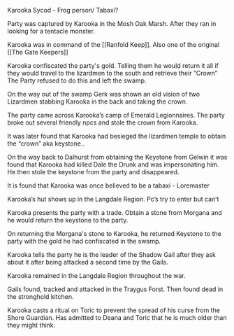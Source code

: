 Karooka Sycod - Frog person/ Tabaxi? 

Party was captured by Karooka in the Mosh Oak Marsh. After they ran in looking for a tentacle monster.

Karooka was in command of the [[Ranfold Keep]].  Also one of the original [[The Gate Keepers]] 

Karooka confiscated the party's gold. Telling them he would return it all if they would travel to the lizardmen to the south and retrieve their “Crown” The Party refused to do this and left the swamp.

On the way out of the swamp Gerk was shown an old vision of two Lizardmen stabbing Karooka in the back and taking the crown.

The party came across Karooka’s camp of Emerald Legionnaires. The party broke out several friendly npcs  and stole the crown from Karooka.

 It was later found that Karooka had besieged the lizardmen temple to obtain the “crown” aka keystone..

On the way back to Dalhurst from obtaining the Keystone from Gelwin it was found that Karooka had killed Dale the Drunk and was impersonating him. He then stole the keystone from the party and disappeared. 

It is found that Karooka was once believed to be a tabaxi - Loremaster

Karooka’s hut shows up in the Langdale Region. Pc’s try to enter but can’t 

Karooka presents the party with a trade. Obtain a stone from Morgana and he would return the keystone to the party. 

On returning the Morgana's stone to Karooka, he returned Keystone to the party with the gold he had confiscated in the swamp.

Karooka tells the party he is the leader of the Shadow Gail after they ask about it after being attacked a second time by the Gails.

Karooka remained in the Langdale Region throughout the war. 

Gails found, tracked and attacked in the Traygus Forst. Then found dead in the stronghold kitchen.

Karooka casts a ritual on Toric to prevent the spread of his curse from the Shore Guardian.
Has admitted to Deana and Toric that he is much older than they might think.